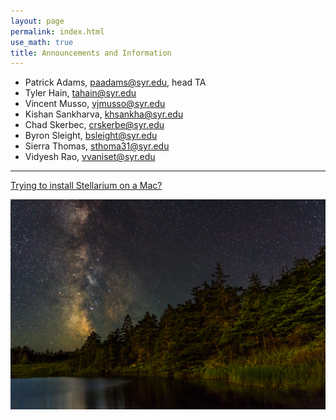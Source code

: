 ```yaml
---
layout: page 
permalink: index.html
use_math: true 
title: Announcements and Information
---
```


* Patrick Adams, <paadams@syr.edu>, head TA
* Tyler Hain, <tahain@syr.edu>
* Vincent Musso, <vjmusso@syr.edu>
* Kishan Sankharva, <khsankha@syr.edu>
* Chad Skerbec, <crskerbe@syr.edu>
* Byron Sleight, <bsleight@syr.edu>
* Sierra Thomas, <sthoma31@syr.edu>
* Vidyesh Rao, <vvaniset@syr.edu>


---

<a href="stellarium-mac.html">Trying to install Stellarium on a Mac?</a>

<center> <img src="darkened-milky-way.jpg">
<br>
